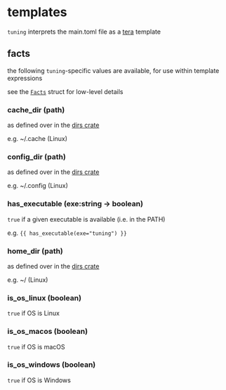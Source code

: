 # templates

`tuning` interprets the main.toml file as a
[tera](https://github.com/Keats/tera) template

## facts

the following `tuning`-specific values are available,
for use within template expressions

see the [`Facts`](../src/lib/facts.rs) struct for low-level details

### cache_dir (path)

as defined over in the [dirs crate](https://crates.io/crates/dirs)

e.g. ~/.cache (Linux)

### config_dir (path)

as defined over in the [dirs crate](https://crates.io/crates/dirs)

e.g. ~/.config (Linux)

### has_executable (exe:string -> boolean)

`true` if a given executable is available (i.e. in the PATH)

e.g. `{{ has_executable(exe="tuning") }}`

### home_dir (path)

as defined over in the [dirs crate](https://crates.io/crates/dirs)

e.g. ~/ (Linux)

### is_os_linux (boolean)

`true` if OS is Linux

### is_os_macos (boolean)

`true` if OS is macOS

### is_os_windows (boolean)

`true` if OS is Windows
